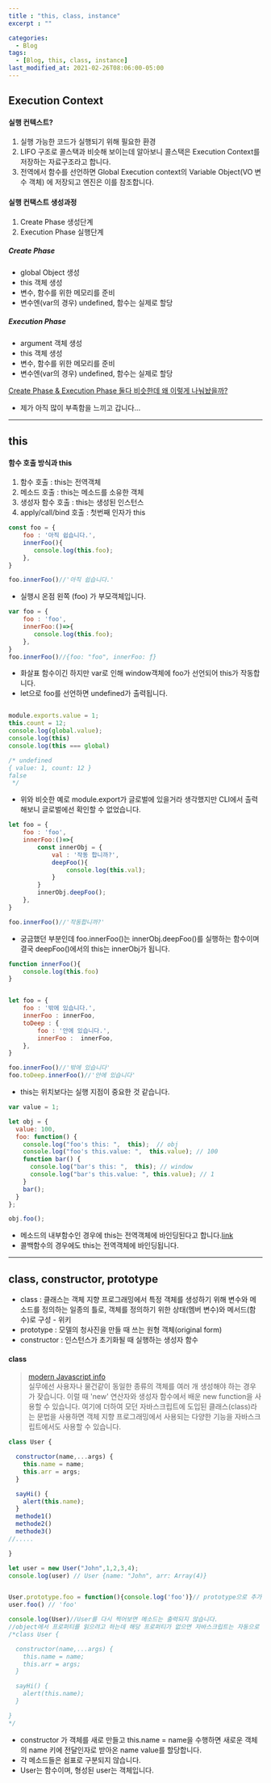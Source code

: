 ```yaml
---
title : "this, class, instance"
excerpt : ""

categories:
  - Blog
tags:
  - [Blog, this, class, instance]
last_modified_at: 2021-02-26T08:06:00-05:00
---
```


## Execution Context

#### 실행 컨텍스트?


1.  실행 가능한 코드가 실행되기 위해 필요한 환경 
2. LIFO 구조로 콜스택과 비슷해 보이는데 알아보니 콜스택은 Execution Context를 저장하는 자료구조라고 합니다. 
3. 전역에서 함수를 선언하면 Global Execution context의 Variable Object(VO 변수 객체) 에 저장되고 엔진은 이를 참조합니다.


#### **실행 컨택스트 생성과정**

1. Create Phase 생성단계
2. Execution Phase 실행단계 



##### Create Phase

* global Object 생성
* this 객체 생성
* 변수, 함수를 위한 메모리를 준비
* 변수엔(var의 경우) undefined, 함수는 실제로 할당

##### Execution Phase

* argument 객체 생성
* this 객체 생성
* 변수, 함수를 위한 메모리를 준비
* 변수엔(var의 경우) undefined, 함수는 실제로 할당

[Create Phase & Execution Phase 둘다 비슷한데 왜 이렇게 나눠놨을까?](https://dailyworker.github.io/fundamental-JS-ES6/)
 - 제가 아직 많이 부족함을 느끼고 갑니다...


***

## this

#### 함수 호출 방식과 this

1. 함수 호출 : this는 전역객체
2. 메소드 호출 : this는 메소드를 소유한 객체
3. 생성자 함수 호출 : this는 생성된 인스턴스
4. apply/call/bind 호출 : 첫번째 인자가 this


```js
const foo = {
    foo : '아직 쉽습니다.',
    innerFoo(){
       console.log(this.foo);
    },
}

foo.innerFoo()//'아직 쉽습니다.' 
```

* 실행시 온점 왼쪽 (foo) 가 부모객체입니다.

```js
var foo = {
    foo : 'foo',
    innerFoo:()=>{
       console.log(this.foo);            
    },
}
foo.innerFoo()//{foo: "foo", innerFoo: ƒ}

```

* 화살표 함수이긴 하지만 var로 인해 window객체에 foo가 선언되어 this가 작동합니다.
* let으로 foo를 선언하면 undefined가 출력됩니다.

```js

module.exports.value = 1;
this.count = 12;
console.log(global.value);
console.log(this)
console.log(this === global)

/* undefined
{ value: 1, count: 12 }
false
 */

```
* 위와 비슷한 예로 module.export가 글로벌에 있을거라 생각했지만 CLI에서 출력해보니 글로벌에선 확인할 수 없었습니다.


```js
let foo = {
    foo : 'foo',
    innerFoo:()=>{
        const innerObj = {
            val : '작동 합니까?',
            deepFoo(){
                console.log(this.val);
            }
        }
        innerObj.deepFoo();
    },
}

foo.innerFoo()//'작동합니까?'

```

* 궁금했던 부분인데 foo.innerFoo()는 innerObj.deepFoo()를 실행하는 함수이며 결국 deepFoo()에서의 this는 innerObj가 됩니다.



```js
function innerFoo(){
    console.log(this.foo)
}


let foo = {
    foo : '밖에 있습니다.',
    innerFoo : innerFoo,
    toDeep : {
        foo : '안에 있습니다.',
        innerFoo :  innerFoo,
    },
}

foo.innerFoo()//'밖에 있습니다'
foo.toDeep.innerFoo()//'안에 있습니다'


```

* this는 위치보다는 실행 지점이 중요한 것 같습니다.



```js
var value = 1;

let obj = {
  value: 100,
  foo: function() {
    console.log("foo's this: ",  this);  // obj
    console.log("foo's this.value: ",  this.value); // 100
    function bar() {
      console.log("bar's this: ",  this); // window
      console.log("bar's this.value: ", this.value); // 1
    }
    bar();
  }
};

obj.foo();

```

* 메소드의 내부함수인 경우에 this는 전역객체에 바인딩된다고 합니다.[link](https://poiemaweb.com/js-this)
* 콜백함수의 경우에도 this는 전역객체에 바인딩됩니다.


***

## class, constructor, prototype


* class : 클래스는 객체 지향 프로그래밍에서 특정 객체를 생성하기 위해 변수와 메소드를 정의하는 일종의 틀로, 객체를 정의하기 위한 상태(멤버 변수)와 메서드(함수)로 구성 - 위키
* prototype : 모델의 청사진을 만들 때 쓰는 원형 객체(original form)
* constructor : 인스턴스가 초기화될 때 실행하는 생성자 함수


#### class

> [modern Javascript info](https://ko.javascript.info/class)<br>
>실무에선 사용자나 물건같이 동일한 종류의 객체를 여러 개 생성해야 하는 경우가 잦습니다. 이럴 때 'new' 연산자와 생성자 함수에서 배운 new function을 사용할 수 있습니다. 여기에 더하여 모던 자바스크립트에 도입된 클래스(class)라는 문법을 사용하면 객체 지향 프로그래밍에서 사용되는 다양한 기능을 자바스크립트에서도 사용할 수 있습니다.


```js
class User {

  constructor(name,...args) {
    this.name = name;
    this.arr = args;
  }

  sayHi() {
    alert(this.name);
  }
  methode1()
  methode2()
  methode3()
//.....

}

let user = new User("John",1,2,3,4);
console.log(user) // User {name: "John", arr: Array(4)}


User.prototype.foo = function(){console.log('foo')}// prototype으로 추가할 수 있지만, 
user.foo() // 'foo'  

console.log(User)//User를 다시 찍어보면 메소드는 출력되지 않습니다.
//object에서 프로퍼티를 읽으려고 하는데 해당 프로퍼티가 없으면 자바스크립트는 자동으로 프로토타입에서 프로퍼티를 찾기 때문이라고 합니다. [link](https://ko.javascript.info/prototype-inheritance)자세한 사항은 다음에..
/*class User {

  constructor(name,...args) {
    this.name = name;
    this.arr = args;
  }

  sayHi() {
    alert(this.name);
  }

}
*/

```
* constructor 가 객체를 새로 만들고 this.name = name을 수행하면 새로운 객체의 name 키에 전달인자로 받아온 name value를 할당합니다.
* 각 메소드들은 쉼표로 구분되지 않습니다.
* User는 함수이며, 형성된 user는 객체입니다.

